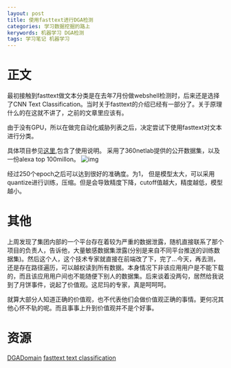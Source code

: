 ```yaml
---
layout: post
title: 使用fasttext进行DGA检测
categories: 学习数据挖掘的路上
kerywords: 机器学习 DGA检测
tags: 学习笔记 机器学习
---
```


# 正文

最初接触到fasttext做文本分类是在去年7月份做webshell检测时，后来还是选择了CNN Text Classification。当时关于fasttext的介绍已经有一部分了。关于原理什么的在这就不讲了，之前的文章里应该有。

由于没有GPU，所以在做完自动化威胁列表之后，决定尝试下使用fasttext对文本进行分类。

具体项目参见[这里](https://github.com/mylamour/DGADomain),包含了使用说明。
采用了360netlab提供的公开数据集，以及一份alexa top 100millon。
![img](https://user-images.githubusercontent.com/12653147/47637980-3d043d00-db98-11e8-9bf3-537a4ecf90ee.png)

经过250个epoch之后可以达到很好的准确度。为1， 但是模型太大，可以采用quantize进行训练，压缩。但是会导致精度下降，cutoff值越大，精度越低，模型越小。

# 其他

上周发现了集团内部的一个平台存在着较为严重的数据泄露，随机直接联系了那个项目的负责人，告诉他，大量敏感数据集泄露(分别是来自不同平台推送的训练数据集)。然后这个人，这个技术专家就直接在前端改了下，完了...今天，再去测，还是存在路径遍历，可以越权读到所有数据。本身情况下非该应用用户是不能下载的，而且该应用用户间也不能随便下别人的数据集。后来谈着没两句，居然给我说到了月饼事件，说起了价值观。这尼玛的专家，真是呵呵呵。

就算大部分人知道正确的价值观，也不代表他们会做价值观正确的事情。更何况其他心怀不轨的呢。而且事事上升到价值观并不是个好事。

# 资源
[DGADomain](https://github.com/mylamour/DGADomain)
[fasttext text classification](https://fasttext.cc/docs/en/supervised-tutorial.html)